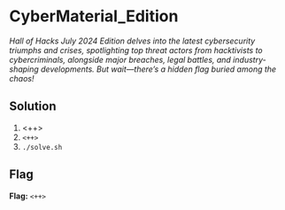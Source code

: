# CyberMaterial_Edition
*Hall of Hacks July 2024 Edition delves into the latest cybersecurity triumphs and crises, spotlighting top threat actors from hacktivists to cybercriminals, alongside major breaches, legal battles, and industry-shaping developments.*
*But wait—there’s a hidden flag buried among the chaos!*

## Solution
1. <++>
2. `<++>`
3. `./solve.sh`


## Flag
**Flag:** `<++>`
